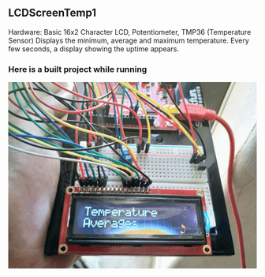 ## LCDScreenTemp1
Hardware: Basic 16x2 Character LCD, Potentiometer, TMP36 (Temperature Sensor)
Displays the minimum, average and maximum temperature. Every few seconds, a display showing the uptime appears.

### Here is a built project while running
![Built project running](https://github.com/VincentPestana/ArduinoProjects/blob/master/LCDScreenTemp1/LCDScreenTemp1Running.gif)
